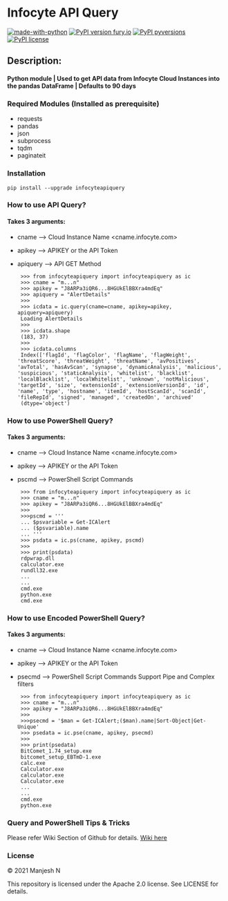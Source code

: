 # Infocyte API Query

[![made-with-python](https://img.shields.io/badge/Made%20with-Python-1f425f.svg)](https://www.python.org/) [![PyPI version fury.io](https://badge.fury.io/py/infocyteapiquery.svg)](https://pypi.python.org/pypi/infocyteapiquery/) [![PyPI pyversions](https://img.shields.io/pypi/pyversions/infocyteapiquery.svg)](https://pypi.python.org/pypi/infocyteapiquery/) [![PyPI license](https://img.shields.io/pypi/l/infocyteapiquery.svg)](https://pypi.python.org/pypi/infocyteapiquery/)

## Description:
#### Python module | Used to get API data from Infocyte Cloud Instances into the pandas DataFrame | Defaults to 90 days


### Required Modules (Installed as prerequisite)


-   requests
-   pandas
-   json
-   subprocess
-   tqdm
-	paginateit

### Installation

    pip install --upgrade infocyteapiquery

### How to use API Query?

#### Takes 3 arguments:

 - cname --> Cloud Instance Name <cname.infocyte.com>
 - apikey --> APIKEY or the API Token
 - apiquery --> API GET Method

		>>> from infocyteapiquery import infocyteapiquery as ic
		>>> cname = "m...n"
		>>> apikey = "J8ARPa3iQR6...8HGUkElBBXra4mdEq"
		>>> apiquery = "AlertDetails"
		>>>
		>>> icdata = ic.query(cname=cname, apikey=apikey, apiquery=apiquery)
		Loading AlertDetails
		>>>
		>>> icdata.shape
		(183, 37)
		>>>
		>>> icdata.columns
		Index(['flagId', 'flagColor', 'flagName', 'flagWeight', 'threatScore', 'threatWeight', 'threatName', 'avPositives', 'avTotal', 'hasAvScan', 'synapse', 'dynamicAnalysis', 'malicious', 'suspicious', 'staticAnalysis', 'whitelist', 'blacklist', 'localBlacklist', 'localWhitelist', 'unknown', 'notMalicious', 'targetId', 'size', 'extensionId', 'extensionVersionId', 'id', 'name', 'type', 'hostname', 'itemId', 'hostScanId', 'scanId', 'fileRepId', 'signed', 'managed', 'createdOn', 'archived'
		(dtype='object')

### How to use PowerShell Query?

#### Takes 3 arguments:

 - cname --> Cloud Instance Name <cname.infocyte.com>
 - apikey --> APIKEY or the API Token
 - pscmd --> PowerShell Script Commands

		>>> from infocyteapiquery import infocyteapiquery as ic
		>>> cname = "m...n"
		>>> apikey = "J8ARPa3iQR6...8HGUkElBBXra4mdEq"
		>>> 
		>>>pscmd = '''
		... $psvariable = Get-ICAlert
		... ($psvariable).name
		... '''
		>>> psdata = ic.ps(cname, apikey, pscmd)
		>>>
		>>> print(psdata)
		rdpwrap.dll
		calculator.exe
		rundll32.exe
		...
		...
		cmd.exe
		python.exe
		cmd.exe

### How to use Encoded PowerShell Query?

#### Takes 3 arguments:

 - cname --> Cloud Instance Name <cname.infocyte.com>
 - apikey --> APIKEY or the API Token
 - psecmd --> PowerShell Script Commands Support Pipe and Complex filters

	    >>> from infocyteapiquery import infocyteapiquery as ic
	    >>> cname = "m...n"
	    >>> apikey = "J8ARPa3iQR6...8HGUkElBBXra4mdEq"
	    >>> 
	    >>>psecmd = '$man = Get-ICAlert;($man).name|Sort-Object|Get-Unique'
	    >>> psedata = ic.pse(cname, apikey, psecmd)
	    >>>
	    >>> print(psedata)
	    BitComet_1.74_setup.exe
	    bitcomet_setup_EBTmD-1.exe
	    calc.exe
	    Calculator.exe
	    calculator.exe
	    Calculator.exe
	    ...
	    ...
	    cmd.exe
	    python.exe

### Query and PowerShell Tips & Tricks

Please refer Wiki Section of Github for details. [Wiki here](https://github.com/manjesh23/infocyteapiquery/wiki)

### License

© 2021 Manjesh N

This repository is licensed under the Apache 2.0 license. See LICENSE for details.
